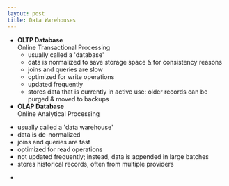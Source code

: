 ```yaml
---
layout: post
title: Data Warehouses
---
```


* **OLTP Database**  
Online Transactional Processing  
  - usually called a 'database'
  - data is normalized to save storage space & for consistency reasons
  - joins and queries are slow
  - optimized for write operations
  - updated frequently
  - stores data that is currently in active use: older records can be purged & moved to backups
* **OLAP Database**  
Online Analytical Processing   
- usually called a 'data warehouse'
- data is de-normalized
- joins and queries are fast
- optimized for read operations
- not updated frequently; instead, data is appended in large batches
- stores historical records, often from multiple providers
* 
